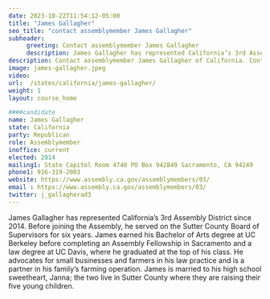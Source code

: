 ```yaml
---
date: 2023-10-22T11:54:12-05:00
title: "James Gallagher"
seo_title: "contact assemblymember James Gallagher"
subheader:
     greeting: Contact assemblymember James Gallagher
     description: James Gallagher has represented California’s 3rd Assembly District since 2014. Before joining the Assembly, he served on the Sutter County Board of Supervisors for six years.
description: Contact assemblymember James Gallagher of California. Contact information for James Gallagher includes email address, phone number, and mailing address.
image: james-gallagher.jpeg
video:
url:  /states/california/james-gallagher/
weight: 1
layout: course_home

####candidate
name: James Gallagher
state: California
party: Republican
role: Assemblymember
inoffice: current
elected: 2014
mailing1: State Capitol Room 4740 PO Box 942849 Sacramento, CA 94249
phone1: 916-319-2003
website: https://www.assembly.ca.gov/assemblymembers/03/
email : https://www.assembly.ca.gov/assemblymembers/03/
twitter: j_gallagherad3
---
```


James Gallagher has represented California’s 3rd Assembly District since 2014. Before joining the Assembly, he served on the Sutter County Board of Supervisors for six years. James earned his Bachelor of Arts degree at UC Berkeley before completing an Assembly Fellowship in Sacramento and a law degree at UC Davis, where he graduated at the top of his class. He advocates for small businesses and farmers in his law practice and is a partner in his family’s farming operation. James is married to his high school sweetheart, Janna; the two live in Sutter County where they are raising their five young children.
